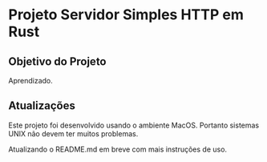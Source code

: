 # Projeto Servidor Simples HTTP em Rust

## Objetivo do Projeto
Aprendizado.

## Atualizações
Este projeto foi desenvolvido usando o ambiente MacOS.
Portanto sistemas UNIX não devem ter muitos problemas.

Atualizando o README.md em breve com mais instruções de uso.
